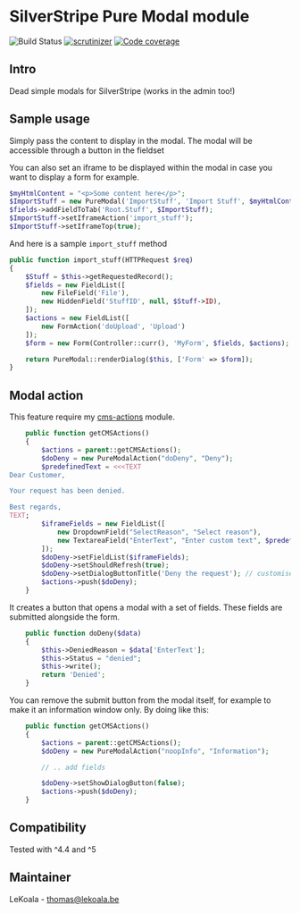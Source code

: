 # SilverStripe Pure Modal module

![Build Status](https://github.com/lekoala/silverstripe-pure-modal/actions/workflows/ci.yml/badge.svg)
[![scrutinizer](https://scrutinizer-ci.com/g/lekoala/silverstripe-pure-modal/badges/quality-score.png?b=master)](https://scrutinizer-ci.com/g/lekoala/silverstripe-pure-modal/)
[![Code coverage](https://codecov.io/gh/lekoala/silverstripe-pure-modal/branch/master/graph/badge.svg)](https://codecov.io/gh/lekoala/silverstripe-pure-modal)

## Intro

Dead simple modals for SilverStripe (works in the admin too!)

## Sample usage

Simply pass the content to display in the modal. The modal will be accessible through a button in the fieldset

You can also set an iframe to be displayed within the modal in case you want to display a form for example.

```php
$myHtmlContent = "<p>Some content here</p>";
$ImportStuff = new PureModal('ImportStuff', 'Import Stuff', $myHtmlContent);
$fields->addFieldToTab('Root.Stuff', $ImportStuff);
$ImportStuff->setIframeAction('import_stuff');
$ImportStuff->setIframeTop(true);
```

And here is a sample `import_stuff` method

```php
public function import_stuff(HTTPRequest $req)
{
    $Stuff = $this->getRequestedRecord();
    $fields = new FieldList([
        new FileField('File'),
        new HiddenField('StuffID', null, $Stuff->ID),
    ]);
    $actions = new FieldList([
        new FormAction('doUpload', 'Upload')
    ]);
    $form = new Form(Controller::curr(), 'MyForm', $fields, $actions);

    return PureModal::renderDialog($this, ['Form' => $form]);
}
```

## Modal action

This feature require my [cms-actions](https://github.com/lekoala/silverstripe-cms-actions) module.

```php
    public function getCMSActions()
    {
        $actions = parent::getCMSActions();
        $doDeny = new PureModalAction("doDeny", "Deny");
        $predefinedText = <<<TEXT
Dear Customer,

Your request has been denied.

Best regards,
TEXT;
        $iframeFields = new FieldList([
            new DropdownField("SelectReason", "Select reason"),
            new TextareaField("EnterText", "Enter custom text", $predefinedText),
        ]);
        $doDeny->setFieldList($iframeFields);
        $doDeny->setShouldRefresh(true);
        $doDeny->setDialogButtonTitle('Deny the request'); // customised modal submit button
        $actions->push($doDeny);
    }
```

It creates a button that opens a modal with a set of fields. These fields
are submitted alongside the form.

```php
    public function doDeny($data)
    {
        $this->DeniedReason = $data['EnterText'];
        $this->Status = "denied";
        $this->write();
        return 'Denied';
    }
```

You can remove the submit button from the modal itself, for example to make it an information window only.
By doing like this:

```php
    public function getCMSActions()
    {
        $actions = parent::getCMSActions();
        $doDeny = new PureModalAction("noopInfo", "Information");

        // .. add fields

        $doDeny->setShowDialogButton(false);
        $actions->push($doDeny);
    }
```

## Compatibility

Tested with ^4.4 and ^5

## Maintainer

LeKoala - thomas@lekoala.be
